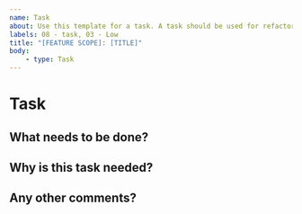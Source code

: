 ```yaml
---
name: Task
about: Use this template for a task. A task should be used for refactoring, automated testing, configuration changes, or other supporting tasks that are not directly related to product development.
labels: 08 - task, 03 - Low
title: "[FEATURE SCOPE]: [TITLE]"
body:
    - type: Task
---
```


<!--
## Instructions
Labels for change type and priority are automatically assigned at the time of creation. 
**The default priority is Low. Please change the priority label if this requires more attention.**

Here are suggestions to help you set the correct priority but changes can be made at your discretion.

If this task is related to:  
  - Current series objectives
  - Next major release objectives
please set the priority to High.

If this task does not meet the above criteria but is more important,
please set the priority to Medium. 
-->
# Task

## What needs to be done?

## Why is this task needed? 

## Any other comments?
